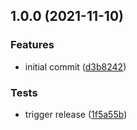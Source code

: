## 1.0.0 (2021-11-10)


### Features

* initial commit ([d3b8242](https://github.com/open-sauced/conventional-commit/commit/d3b824288bf7ba7e6f7e97636d09d780e5569111))


### Tests

* trigger release ([1f5a55b](https://github.com/open-sauced/conventional-commit/commit/1f5a55b65960031c5e9e5c27a96c29a2f105e30b))
